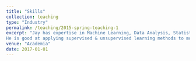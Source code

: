 ```yaml
---
title: "Skills"
collection: teaching
type: "Industry"
permalink: /teaching/2015-spring-teaching-1
excerpt: "Jay has expertise in Machine Learning, Data Analysis, Statistical Inference ,Text Mining <br/>
He is good at applying supervised & unsupervised learning methods to model data and to solve real-world problems <br/><img src='/images/Skills.png'>"
venue: "Academia"
date: 2017-01-01
---
```



